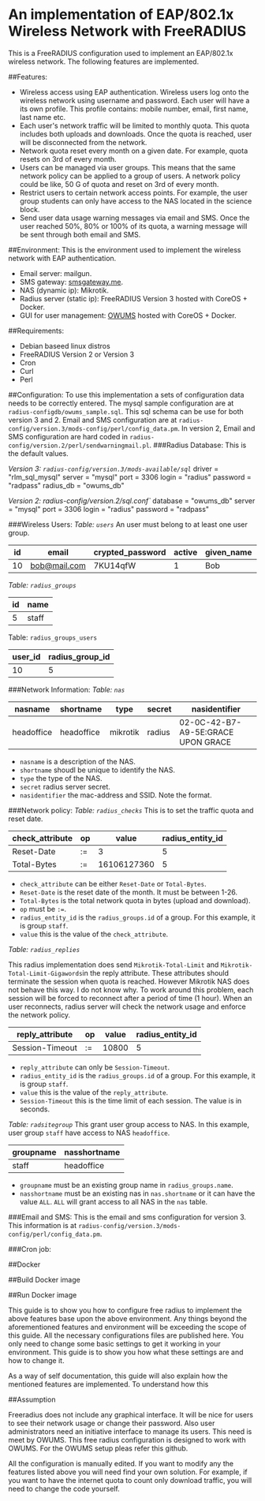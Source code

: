 # An implementation of EAP/802.1x Wireless Network with FreeRADIUS

This is a FreeRADIUS configuration used to implement an EAP/802.1x wireless network. The following features are implemented. 

##Features:
* Wireless access using EAP authentication. Wireless users log onto the wireless network using username and password. Each user will have a its own profile. This profile contains: mobile number, email, first name, last name etc.   
* Each user's network traffic will be limited to monthly quota. This quota includes both uploads and downloads. Once the quota is reached, user will be disconnected from the network. 
* Network quota reset every month on a given date. For example, quota resets on 3rd of every month. 
* Users can be managed via user groups. This means that the same network policy can be applied to a group of users. A network policy could be like, 50 G of quota and reset on 3rd of every month.
* Restrict users to certain network access points. For example, the user group students can only have access to the NAS located in the science block. 
* Send user data usage warning messages via email and SMS. Once the user reached 50%, 80% or 100% of its quota, a warning message will be sent through both email and SMS.

##Environment: 
This is the environment used to implement the wireless network with EAP authentication. 
* Email server:  mailgun.
* SMS gateway: [smsgateway.me](smsgateway.me). 
* NAS (dynamic ip): Mikrotik.
* Radius server (static ip): FreeRADIUS Version 3 hosted with CoreOS + Docker.
* GUI for user management: [OWUMS](https://github.com/openwisp/OpenWISP-User-Management-System/wiki) hosted with CoreOS + Docker.

##Requirements:
* Debian baseed linux distros
* FreeRADIUS Version 2 or Version 3
* Cron
* Curl
* Perl

##Configuration:
To use this implementation a sets of configuration data needs to be correctly entered. The mysql sample configuration are at `radius-configdb/owums_sample.sql`. This sql schema can be use for both version 3 and 2. Email and SMS configuration are at `radius-config/version.3/mods-config/perl/config_data.pm`. In version 2, Email and SMS configuration are hard coded in `radius-config/version.2/perl/sendwarningmail.pl`.
###Radius Database:
This is the default values.

*Version 3: `radius-config/version.3/mods-available/sql`*
    driver = "rlm_sql_mysql"
    server = "mysql"
    port = 3306
    login = "radius"
    password = "radpass"
    radius_db = "owums_db"

*Version 2: radius-config/version.2/sql.conf`*
    database = "owums_db"
    server = "mysql"
    port = 3306
    login = "radius"
    password = "radpass"
    
###Wireless Users:
*Table: `users`*
An user must belong to at least one user group. 

id | email       | crypted_password | active | given_name | surname | username| mobile_suffix|sentmail|
---|-------------| -----------------|--------|------------|---------|---------|--------------|--------|
10 | bob@mail.com| 7KU14qfW         | 1      | Bob        | Jones   | bob     | 0413129133   | 0      |

*Table: `radius_groups`*

id | name | 
---|------|
5  | staff|

Table: `radius_groups_users`

user_id	| radius_group_id|
--------|----------------|
10      | 5              |

###Network Information:
*Table: `nas`*

nasname	   | shortname	| type	   | secret |	nasidentifier	                    |
-----------|------------|----------|--------|-----------------------------------|
headoffice | headoffice	| mikrotik |radius	| 02-0C-42-B7-A9-5E:GRACE UPON GRACE|

* `nasname` is a description of the NAS.
* `shortname` shoudl be unique to identify the NAS.
*  `type` the type of the NAS.
*  `secret` radius server secret.
*  `nasidentifier` the mac-address and SSID. Note the format. 

###Network policy:
*Table: `radius_checks`*
This is to set the traffic quota and reset date. 

check_attribute	| op	| value	| radius_entity_id |	
----------------|-----|-------|------------------|
Reset-Date      |	:=	| 3	    | 5	               |
Total-Bytes	    | :=	|16106127360 |	5          |	

* `check_attribute` can be either `Reset-Date` or `Total-Bytes`.
* `Reset-Date` is the reset date of the month. It must be between 1-26.
* `Total-Bytes` is the total network quota in bytes (upload and download).
* `op` must be `:=`.
* `radius_entity_id` is the `radius_groups.id` of a group. For this example, it is group `staff`.
* `value` this is the value of the `check_attribute`.

*Table: `radius_replies`*

This radius implementation does send `Mikrotik-Total-Limit` and `Mikrotik-Total-Limit-Gigawords`in the reply attribute. These attributes should terminate the session when quota is reached. However Mikrotik NAS does not behave this way. I do not know why. To work around this problem, each session will be forced to reconnect after a period of time (1 hour). When an user reconnects, radius server will check the network usage and enforce the network policy. 

reply_attribute | op	| value	| radius_entity_id |	
----------------|-----|-------|------------------|
Session-Timeout	|:=	  | 10800 | 5                |

* `reply_attribute` can only be `Session-Timeout`.
* `radius_entity_id` is the `radius_groups.id` of a group. For this example, it is group `staff`.
* `value` this is the value of the `reply_attribute`.
* `Session-Timeout` this is the time limit of each session. The value is in seconds. 

*Table: `radsitegroup`*
This grant user group access to NAS. In this example, user group `staff` have access to NAS `headoffice`.

groupname | nasshortname |
----------|--------------|
staff     | headoffice   |

* `groupname` must be an existing group name in `radius_groups.name`.
* `nasshortname` must be an existing nas in `nas.shortname` or it can have the value `ALL`. `ALL` will grant access to all NAS in the `nas` table. 

###Email and SMS:
This is the email and sms configuration for version 3. This information is at `radius-config/version.3/mods-config/perl/config_data.pm`.

###Cron job:

##Docker 

##Build Docker image

##Run Docker image


This guide is to show you how to configure free radius to implement the above features base upon the above environment. Any things beyond the aforementioned features and environment will be exceeding the scope of this guide. All the necessary configurations files are published here. You only need to change some basic settings to get it working in your environment. This guide is to show you how what these settings are and how to change it.

As a way of self documentation, this guide will also explain how the mentioned features are implemented. To understand how this

##Assumption


Freeradius does not include any graphical interface. It will be nice for users to see their network usage or change their password. Also user administrators need an initiative interface to manage its users. This need is meet by OWUMS. This free radius configuration is designed to work with OWUMS. For the OWUMS setup pleas refer this github. 

All the configuration is manually edited. If you want to modify any the features listed above you will need find your own solution. For example, if you want to have the internet quota to count only download traffic, you will need to change the code yourself. 

